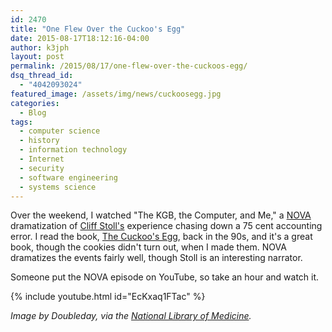 ```yaml
---
id: 2470
title: "One Flew Over the Cuckoo's Egg"
date: 2015-08-17T18:12:16-04:00
author: k3jph
layout: post
permalink: /2015/08/17/one-flew-over-the-cuckoos-egg/
dsq_thread_id:
  - "4042093024"
featured_image: /assets/img/news/cuckoosegg.jpg
categories:
  - Blog
tags:
  - computer science
  - history
  - information technology
  - Internet
  - security
  - software engineering
  - systems science
---
```

Over the weekend, I watched "The KGB, the Computer, and Me," a [NOVA](http://www.pbs.org/wgbh/nova/) dramatization of [Cliff Stoll's](http://www.kleinbottle.com/) experience chasing down a 75 cent accounting error. I read the book, [The Cuckoo's Egg](https://en.wikipedia.org/wiki/The_Cuckoo%27s_Egg), back in the 90s, and it's a great book, though the cookies didn't turn out, when I made them. NOVA dramatizes the events fairly well, though Stoll is an interesting narrator.

Someone put the NOVA episode on YouTube, so take an hour and watch it.

{% include youtube.html id="EcKxaq1FTac" %}

_Image by Doubleday, via the [National Library of Medicine](http://www.nlm.nih.gov/archive/20120104/onceandfutureweb/database/secb/case5-artifacts/photo10.html)._

